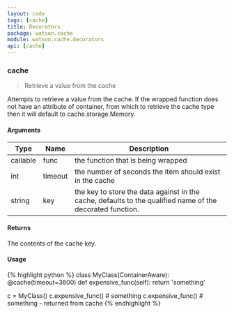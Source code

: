 ```yaml
---
layout: code
tags: [cache]
title: Decorators
package: watson.cache
module: watson.cache.decorators
api: [cache]
---
```


### cache

> Retrieve a value from the cache

Attempts to retrieve a value from the cache. If the wrapped function
does not have an attribute of container, from which to retrieve the cache type then it will default to cache.storage.Memory.

#### Arguments

Type | Name | Description
-------- | -------- | -----------
callable | func | the function that is being wrapped
int | timeout   | the number of seconds the item should exist in the cache
string | key    | the key to store the data against in the cache, defaults to the qualified name of the decorated function.

#### Returns

The contents of the cache key.

#### Usage

{% highlight python %}
class MyClass(ContainerAware):
    @cache(timeout=3600)
    def expensive_func(self):
        return 'something'

c = MyClass()
c.expensive_func() # something
c.expensive_func() # something - returned from cache
{% endhighlight %}
